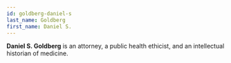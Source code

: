 ```yaml
---
id: goldberg-daniel-s
last_name: Goldberg
first_name: Daniel S.
---
```

**Daniel S. Goldberg** is an attorney, a public health ethicist, and an intellectual historian of medicine.